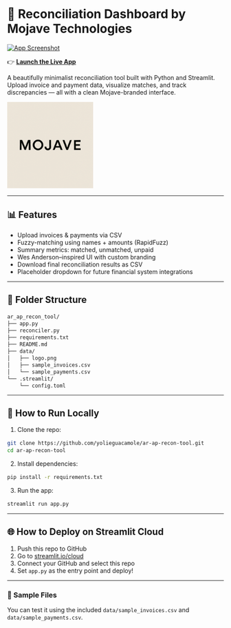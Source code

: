 # 🌵 Reconciliation Dashboard by Mojave Technologies

[![App Screenshot](screenshot.png)](https://ar-ap-recon-tool-cofjotw6jaosmb3wsmwdy6.streamlit.app/)

👉 **[Launch the Live App](https://ar-ap-recon-tool-cofjotw6jaosmb3wsmwdy6.streamlit.app/)**

A beautifully minimalist reconciliation tool built with Python and Streamlit. Upload invoice and payment data, visualize matches, and track discrepancies — all with a clean Mojave-branded interface.

<img src="data/logo.png" alt="Mojave Logo" width="200"/>

---

## 📊 Features

- Upload invoices & payments via CSV
- Fuzzy-matching using names + amounts (RapidFuzz)
- Summary metrics: matched, unmatched, unpaid
- Wes Anderson–inspired UI with custom branding
- Download final reconciliation results as CSV
- Placeholder dropdown for future financial system integrations

---

## 📂 Folder Structure

```
ar_ap_recon_tool/
├── app.py
├── reconciler.py
├── requirements.txt
├── README.md
├── data/
│   ├── logo.png
│   ├── sample_invoices.csv
│   └── sample_payments.csv
└── .streamlit/
    └── config.toml
```

---

## 🚀 How to Run Locally

1. Clone the repo:

```bash
git clone https://github.com/yolieguacamole/ar-ap-recon-tool.git
cd ar-ap-recon-tool
```

2. Install dependencies:

```bash
pip install -r requirements.txt
```

3. Run the app:

```bash
streamlit run app.py
```

---

## 🌐 How to Deploy on Streamlit Cloud

1. Push this repo to GitHub
2. Go to [streamlit.io/cloud](https://streamlit.io/cloud)
3. Connect your GitHub and select this repo
4. Set `app.py` as the entry point and deploy!

---

### 💾 Sample Files
You can test it using the included `data/sample_invoices.csv` and `data/sample_payments.csv`.

